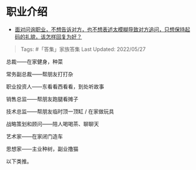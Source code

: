 # 职业介绍

- [面对问询职业，不想告诉对方，也不想表述太模糊导致对方追问，只想保持起码的礼貌，该怎样回复为好？](https://www.zhihu.com/question/534601991/answer/2504075607)

>Tags: #「答集」家族答集 
>Last Updated: 2022/05/27

总裁——在家健身，种菜

常务副总裁——帮朋友打打杂

职业投资人——东看看西看看，到处听故事

销售总监——帮朋友跑腿看摊子

技术总监——帮朋友临时顶一顶缸 / 在家做玩具

战略策划和顾问——陪人喝喝茶、聊聊天

艺术家——在家闭门造车

思想家——主业种树，副业撸猫

  

以下类推。